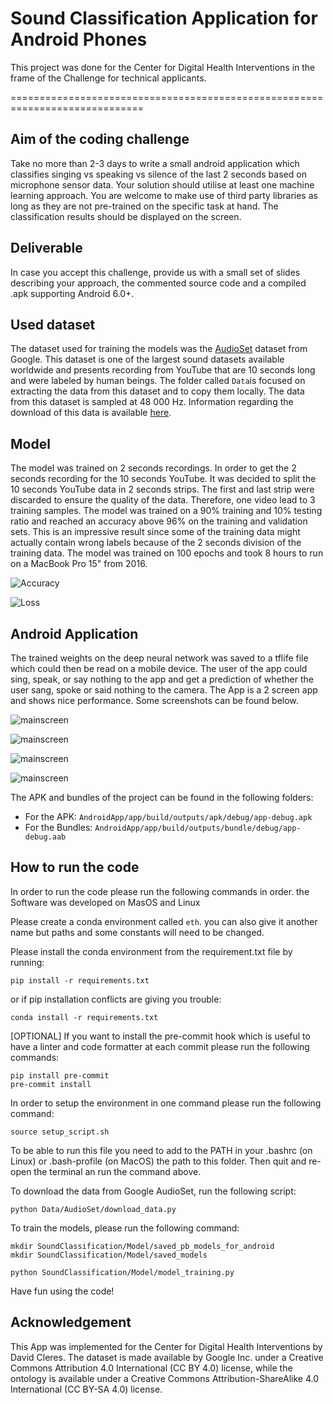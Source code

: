 # Sound Classification Application for Android Phones

This project was done for the Center for Digital Health Interventions 
in the frame of the Challenge for technical applicants.

=============================================================================

## Aim of the coding challenge
Take no more than 2-3 days to write a small android application which classifies singing vs speaking vs silence of the last 2 seconds based on microphone sensor data. Your solution should utilise at least one machine learning approach. You are welcome to make use of third party libraries as long as they are not pre-trained on the specific task at hand. The classification results should be displayed on the screen.

## Deliverable

In case you accept this challenge, provide us with a small set of slides describing your approach, the commented source code and a compiled .apk supporting Android 6.0+.

## Used dataset
The dataset used for training the models was the [AudioSet](https://research.google.com/audioset/) dataset from Google. This dataset is one of the largest sound datasets available worldwide and presents recording from YouTube that are 10 seconds long and were labeled by human beings.
The folder called `Data`is focused on extracting the data from this dataset and to copy them locally. The data from this dataset is sampled at 48 000 Hz. Information regarding the download of this data is available [here](https://research.google.com/audioset/download.html).

## Model
The model was trained on 2 seconds recordings. In order to get the 2 seconds recording for the 10 seconds YouTube. It was decided to split the 10 seconds YouTube data in 2 seconds strips. The first and last strip were discarded to ensure the quality of the data. Therefore, one video lead to 3 training samples.
The model was trained on a 90% training and 10% testing ratio and reached an accuracy above 96% on the training and validation sets. This is an impressive result since some of the training data might actually contain wrong labels because of the 2 seconds division of the training data.
The model was trained on 100 epochs and took 8 hours to run on a MacBook Pro 15" from 2016.

![Accuracy](https://github.com/dcleres/sound_classification_app/blob/master/SoundClassification/Model/saved_models/training_validation_accuracy.png)

![Loss](https://github.com/dcleres/sound_classification_app/blob/master/SoundClassification/Model/saved_models/training_validation_loss_values.png)

## Android Application
The trained weights on the deep neural network was saved to a tflife file which could then be read on a mobile device.
The user of the app could sing, speak, or say nothing to the app and get a prediction of whether the user sang, spoke or said nothing
to the camera. The App is a 2 screen app and shows nice performance. Some screenshots can be found below.

![mainscreen](https://github.com/dcleres/sound_classification_app/blob/master/screenshots/main_screen.png)

![mainscreen](https://github.com/dcleres/sound_classification_app/blob/master/screenshots/recording.png)

![mainscreen](https://github.com/dcleres/sound_classification_app/blob/master/screenshots/inference_done_state.png)

![mainscreen](https://github.com/dcleres/sound_classification_app/blob/master/screenshots/inference_result.png)

The APK and bundles of the project can be found in the following folders: 

- For the APK: `AndroidApp/app/build/outputs/apk/debug/app-debug.apk`
- For the Bundles: `AndroidApp/app/build/outputs/bundle/debug/app-debug.aab`


## How to run the code
In order to run the code please run the following commands in order.
the Software was developed on MasOS and Linux

Please create a conda environment called `eth`. you can also give it another name but paths and some constants will need to be changed.

Please install the conda environment from the requirement.txt file by running: 

```
pip install -r requirements.txt
```

or if pip installation conflicts are giving you trouble:

```
conda install -r requirements.txt
```

[OPTIONAL] If you want to install the pre-commit hook which is useful to have a linter and code formatter at each commit please run the following commands: 

```
pip install pre-commit
pre-commit install
````

In order to setup the environment in one command please run the following command:

```
source setup_script.sh
````

To be able to run this file you need to add to the PATH in your .bashrc (on Linux) or .bash-profile (on MacOS) the path to this folder. Then quit and re-open the terminal an run the command above.

To download the data from Google AudioSet, run the following script:

````
python Data/AudioSet/download_data.py
````

To train the models, please run the following command:

````
mkdir SoundClassification/Model/saved_pb_models_for_android
mkdir SoundClassification/Model/saved_models

python SoundClassification/Model/model_training.py
````

Have fun using the code!

## Acknowledgement
This App was implemented for the Center for Digital Health Interventions by David Cleres.
The dataset is made available by Google Inc. under a Creative Commons Attribution 4.0 International (CC BY 4.0) license, while the ontology is available under a Creative Commons Attribution-ShareAlike 4.0 International (CC BY-SA 4.0) license.
